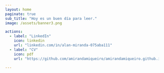 ```yaml
---
layout: home
paginate: true
sub_title: "Hoy es un buen día para leer."
image: /assets/banner3.png

actions:
  - label: "LinkedIn"
    icon: linkedin
    url: "linkedin.com/in/alan-miranda-075aba111"
  - label: "CV"
    icon: pdf
    url: "https://github.com/amirandamiqueiro/amirandamiqueiro.github.io/blob/master/assets/cvlatex.pdf"
    
---
```

